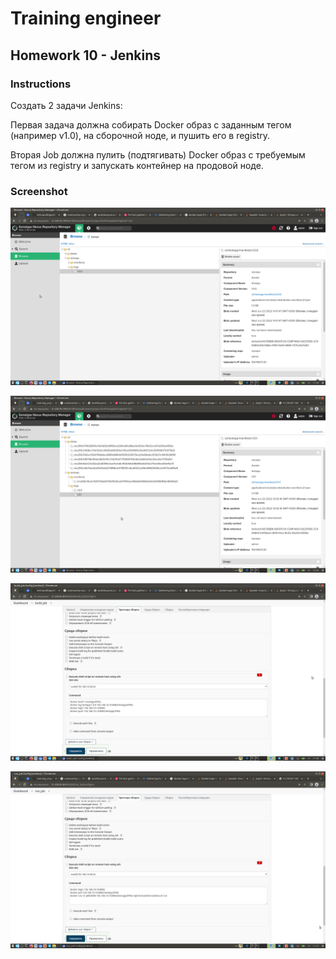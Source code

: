 # Training engineer

## Homework 10 - Jenkins

### Instructions

Создать 2 задачи Jenkins: 

Первая задача должна собирать Docker образ
с заданным тегом (например v1.0), на сборочной ноде, и
пушить его в registry.

Вторая Job должна пулить (подтягивать) Docker образ с
требуемым тегом из registry и 
запускать контейнер на продовой ноде.

### Screenshot

![reg01.png](https://raw.githubusercontent.com/mitropolitippolit/training_engineer_homework10/master/img/reg01.png)

![reg02.png](https://raw.githubusercontent.com/mitropolitippolit/training_engineer_homework10/master/img/reg02.png)

![aut01.png](https://raw.githubusercontent.com/mitropolitippolit/training_engineer_homework10/master/img/aut01.png)

![aut02.png](https://raw.githubusercontent.com/mitropolitippolit/training_engineer_homework10/master/img/aut02.png)
